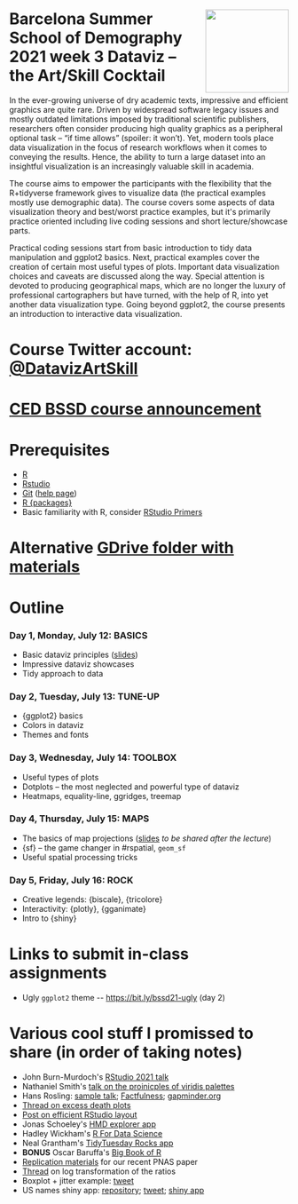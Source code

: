 # <img src="https://i.imgur.com/lLufdBo.png" align="right" width="150" height="150" />  Barcelona Summer School of Demography 2021 week 3 Dataviz – the Art/Skill Cocktail

In the ever-growing universe of dry academic texts, impressive and efficient graphics are quite rare. Driven by widespread software legacy issues and mostly outdated limitations imposed by traditional scientific publishers, researchers often consider producing high quality graphics as a peripheral optional task – “if time allows” (spoiler: it won’t). Yet, modern tools place data visualization in the focus of research workflows when it comes to conveying the results. Hence, the ability to turn a large dataset into an insightful visualization is an increasingly valuable skill in academia.

The course aims to empower the participants with the flexibility that the R+tidyverse framework gives to visualize data (the practical examples mostly use demographic data). The course covers some aspects of data visualization theory and best/worst practice examples, but it's primarily practice oriented including live coding sessions and short lecture/showcase parts.

Practical coding sessions start from basic introduction to tidy data manipulation and ggplot2 basics. Next, practical examples cover the creation of certain most useful types of plots. Important data visualization choices and caveats are discussed along the way. Special attention is devoted to producing geographical maps, which are no longer the luxury of professional cartographers but have turned, with the help of R, into yet another data visualization type. Going beyond ggplot2, the course presents an introduction to interactive data visualization.

# Course Twitter account: [@DatavizArtSkill](https://twitter.com/DatavizArtSkill)

# [CED BSSD course announcement][link]

[link]: https://ced.uab.cat/en/courses/barcelona-summer-school-of-demography/


# Prerequisites
- [R](https://cloud.r-project.org)  
- [Rstudio](https://www.rstudio.com/products/rstudio/download/#download)  
- [Git](https://git-scm.com/downloads) ([help page](https://support.rstudio.com/hc/en-us/articles/200532077-Version-Control-with-Git-and-SVN))
- [R {packages}](/day1/install-pkg.R)
- Basic familiarity with R, consider [RStudio Primers](https://rstudio.cloud/learn/primers)


# Alternative [GDrive folder with materials](https://bit.ly/bssd21-gdrive)


# Outline

### Day 1, Monday, July 12: BASICS
- Basic dataviz principles ([slides][slides-gg])
- Impressive dataviz showcases
- Tidy approach to data

### Day 2, Tuesday, July 13: TUNE-UP
- {ggplot2} basics
- Colors in dataviz
- Themes and fonts

### Day 3, Wednesday, July 14: TOOLBOX
- Useful types of plots
- Dotplots – the most neglected and powerful type of dataviz
- Heatmaps, equality-line, ggridges, treemap

### Day 4, Thursday, July 15: MAPS
- The basics of map projections ([slides][slides-map] *to be shared after the lecture*)
- {sf} – the game changer in #rspatial, `geom_sf`
- Useful spatial processing tricks

### Day 5, Friday, July 16: ROCK
- Creative legends: {biscale}, {tricolore}
- Interactivity: {plotly}, {gganimate}
- Intro to {shiny}

[slides-gg]: https://ikashnitsky.github.io/dataviz-bssd/slides/slides-dataviz-bssd.html
[slides-map]: https://

# Links to submit in-class assignments
- Ugly `ggplot2` theme -- https://bit.ly/bssd21-ugly (day 2)


# Various cool stuff I promissed to share (in order of taking notes)

- John Burn-Murdoch's [RStudio 2021 talk](https://youtu.be/L5_4kuoiiKU)
- Nathaniel Smith's [talk on the proinicples of viridis palettes](https://youtu.be/xAoljeRJ3lU)
- Hans Rosling: [sample talk](https://youtu.be/BZoKfap4g4w); [Factfulness](https://www.amazon.com/Factfulness-Reasons-World-Things-Better/dp/1250107814); [gapminder.org](https://www.gapminder.org/tools/#$chart-type=bubbles&url=v1)
- [Thread on excess death plots](https://twitter.com/ikashnitsky/status/1409472083965349892) 
- [Post on efficient RStudio layout](https://ikashnitsky.github.io/2018/perfect-rstudio-layout/)
- Jonas Schoeley's [HMD explorer app](https://jschoeley.shinyapps.io/hmdexp/)
- Hadley Wickham's [R For Data Science](https://r4ds.had.co.nz)
- Neal Grantham's [TidyTuesday Rocks app](https://nsgrantham.shinyapps.io/tidytuesdayrocks/)
- **BONUS** Oscar Baruffa's [Big Book of R](https://www.bigbookofr.com)
- [Replication materials](https://github.com/ikashnitsky/sex-gap-e0-pnas) for our recent PNAS paper
- [Thread](https://twitter.com/ikashnitsky/status/1380247006170509312) on log transformation of the ratios
- Boxplot + jitter example: [tweet](https://twitter.com/ikashnitsky/status/1403645553637011461)  
- US names shiny app: [repository](https://github.com/ikashnitsky/us-names-app); [tweet](https://twitter.com/ikashnitsky/status/1203840297911889920); [shiny app](https://ikashnitsky.shinyapps.io/us-names/)  
